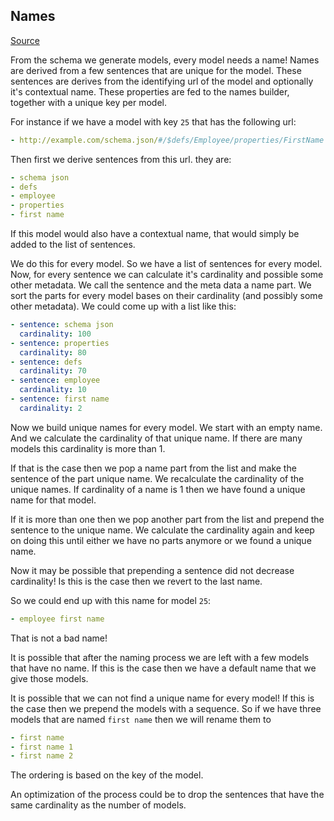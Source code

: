 ## Names

[Source](../packages/cargo/jns42-core/src/utils/names.rs)

From the schema we generate models, every model needs a name! Names are derived from a few sentences that are unique for the model. These sentences are derives from the identifying url of the model and optionally it's contextual name. These properties are fed to the names builder, together with a unique key per model.

For instance if we have a model with key `25` that has the following url:

```yaml
- http://example.com/schema.json/#/$defs/Employee/properties/FirstName
```

Then first we derive sentences from this url. they are:

```yaml
- schema json
- defs
- employee
- properties
- first name
```

If this model would also have a contextual name, that would simply be added to the list of sentences.

We do this for every model. So we have a list of sentences for every model. Now, for every sentence we can calculate it's cardinality and possible some other metadata. We call the sentence and the meta data a name part. We sort the parts for every model bases on their cardinality (and possibly some other metadata). We could come up with a list like this:

```yaml
- sentence: schema json
  cardinality: 100
- sentence: properties
  cardinality: 80
- sentence: defs
  cardinality: 70
- sentence: employee
  cardinality: 10
- sentence: first name
  cardinality: 2
```

Now we build unique names for every model. We start with an empty name. And we calculate the cardinality of that unique name. If there are many models this cardinality is more than 1.

If that is the case then we pop a name part from the list and make the sentence of the part unique name. We recalculate the cardinality of the unique names. If cardinality of a name is 1 then we have found a unique name for that model.

If it is more than one then we pop another part from the list and prepend the sentence to the unique name. We calculate the cardinality again and keep on doing this until either we have no parts anymore or we found a unique name.

Now it may be possible that prepending a sentence did not decrease cardinality! Is this is the case then we revert to the last name.

So we could end up with this name for model `25`:

```yaml
- employee first name
```

That is not a bad name!

It is possible that after the naming process we are left with a few models that have no name. If this is the case then we have a default name that we give those models.

It is possible that we can not find a unique name for every model! If this is the case then we prepend the models with a sequence. So if we have three models that are named `first name` then we will rename them to

```yaml
- first name
- first name 1
- first name 2
```

The ordering is based on the key of the model.

An optimization of the process could be to drop the sentences that have the same cardinality as the number of models.
